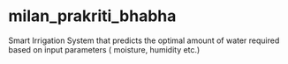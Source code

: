 # milan_prakriti_bhabha
Smart Irrigation System that predicts the optimal amount of water required based on input parameters ( moisture, humidity etc.)
